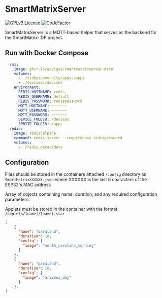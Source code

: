 
# SmartMatrixServer

[![GPLv3 License](https://img.shields.io/badge/License-GPL%20v3-yellow.svg)](https://opensource.org/licenses/)
[![CodeFactor](https://www.codefactor.io/repository/github/acvigue/smartmatrixserver/badge)](https://www.codefactor.io/repository/github/acvigue/smartmatrixserver)

SmartMatrixServer is a MQTT-based helper that serves as the backend for the SmartMatrix-IDF project.

## Run with Docker Compose

```yml
  smx:
    image: ghcr.io/acvigue/smartmatrixserver:main
    volumes:
      - ./tidbytcommunity/apps:/apps
      - ./devices:/devices
    environment:
      REDIS_HOSTNAME: redis
      REDIS_USERNAME: default
      REDIS_PASSWORD: redispassword
      MQTT_HOSTNAME: ~~~~~~~
      MQTT_USERNAME: ~~~~~~~
      MQTT_PASSWORD: ~~~~~~~
      DEVICE_FOLDER: /devices
      SPRITE_FOLDER: /apps
  redis:
    image: redis:alpine
    command: redis-server --requirepass redispassword
    volumes: 
      - ./redis_data:/data
```


## Configuration

Files should be stored in the containers attached `/config` directory as `SmartMatrixXXXXXX.json` where XXXXXX is the last 6 characters of the ESP32's MAC address

Array of objects containing name, duration, and any required configuration parameters.

Applets must be stored in the container with the format `/applets/[name]/[name].star`

```json
[
    {
      "name": "paraland",
      "duration": 10,
      "config": {
        "image": "north_carolina_morning"
      }
    },
    {
      "name": "paraland",
      "duration": 10,
      "config": {
        "image": "arizona_day"
      }
    },
]
```
